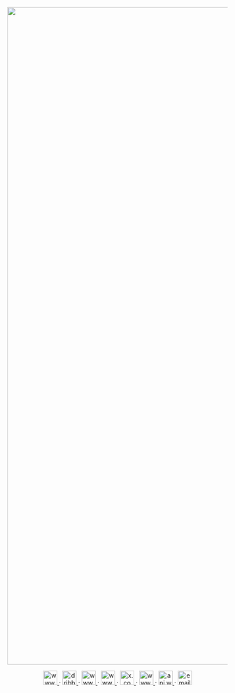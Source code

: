 <p align="center"><a href="https://ux-mind.pro/" target="_blank"><picture align="center">
  <source media="(prefers-color-scheme: dark)" width="1500px" srcset="https://github.com/ux-mind/.github/assets/60358374/219fde55-da46-486e-9dc7-eadd3fd279d8">
  <source media="(prefers-color-scheme: light)" width="1500px"  srcset="https://github.com/ux-mind/.github/assets/60358374/96c762ca-bcb8-474a-aa3e-ee5e97078c12">
  <img alt="UX MIND ™ | Digital Design Agency" src="https://github.com/ux-mind/.github/assets/60358374/219fde55-da46-486e-9dc7-eadd3fd279d8">
</picture></a></p>

<p align="center">
<a target="_blank" href="https://www.upwork.com/agencies/uxmind/">
<picture align="center">
  <source media="(prefers-color-scheme: dark)" width="32" height="32" srcset="https://github.com/ux-mind/.github/assets/60358374/3b87f526-79fd-44f8-8a46-d7a07545c870">
  <source media="(prefers-color-scheme: light)" width="32" height="32"  srcset="https://github.com/ux-mind/.github/assets/60358374/61fdb99b-c914-4715-b358-fa86ffdc108c">
  <img alt="www.upwork.com" src="https://github.com/ux-mind/.github/assets/60358374/3b87f526-79fd-44f8-8a46-d7a07545c870">
</picture>
</a>
·
<a target="_blank" href="https://dribbble.com/ux-mind-pro">
<picture align="center">
  <source media="(prefers-color-scheme: dark)" width="32" height="32" srcset="https://github.com/ux-mind/.github/assets/60358374/0dbf6805-9bb2-4286-8057-38977ae942ff">
  <source media="(prefers-color-scheme: light)" width="32" height="32" srcset="https://github.com/ux-mind/.github/assets/60358374/901585f6-8d6a-4e73-9ca8-d77c4bdd6d60">
  <img alt="dribbble.com" src="https://github.com/ux-mind/.github/assets/60358374/0dbf6805-9bb2-4286-8057-38977ae942ff">
</picture>
</a>
·
<a target="_blank" href="https://www.behance.net/ux-mind-pro">
<picture align="center">
  <source media="(prefers-color-scheme: dark)" width="32" height="32" srcset="https://github.com/ux-mind/.github/assets/60358374/346c0236-4779-401a-8ed8-f5a180d44c4e">
  <source media="(prefers-color-scheme: light)" width="32" height="32" srcset="https://github.com/ux-mind/.github/assets/60358374/58b7c716-0b16-4776-b938-498eaaae503f">
  <img alt="www.behance.net" src="https://github.com/ux-mind/.github/assets/60358374/346c0236-4779-401a-8ed8-f5a180d44c4e">
</picture>
</a>
·
<a target="_blank" href="https://www.linkedin.com/company/ux-mind-pro">
<picture align="center">
  <source media="(prefers-color-scheme: dark)" width="32" height="32" srcset="https://github.com/ux-mind/.github/assets/60358374/e4df8463-3bee-44cf-9667-d2b18312a49e">
  <source media="(prefers-color-scheme: light)" width="32" height="32" srcset="https://github.com/ux-mind/.github/assets/60358374/1b76b585-c78b-4839-8bed-4bfe59e51cb2">
  <img alt="www.linkedin.com" src="https://github.com/ux-mind/.github/assets/60358374/e4df8463-3bee-44cf-9667-d2b18312a49e">
</picture>
</a>
·
<a target="_blank" href="https://x.com/ux_mind_pro">
<picture align="center">
  <source media="(prefers-color-scheme: dark)" width="32" height="32" srcset="https://github.com/ux-mind/.github/assets/60358374/73d10533-97e3-4fce-b8d3-bf4f07f14691">
  <source media="(prefers-color-scheme: light)" width="32" height="32" srcset="https://github.com/ux-mind/.github/assets/60358374/83211318-0905-4394-b5e4-5246b77436d8">
  <img alt="x.com" src="https://github.com/ux-mind/.github/assets/60358374/73d10533-97e3-4fce-b8d3-bf4f07f14691">
</picture>
</a>
·
<a target="_blank" href="https://www.instagram.com/ux_mind_pro/">
<picture align="center">
  <source media="(prefers-color-scheme: dark)" width="32" height="32" srcset="https://github.com/ux-mind/.github/assets/60358374/bd32f2c4-615d-425a-8658-51836a35c4df">
  <source media="(prefers-color-scheme: light)" width="32" height="32" srcset="https://github.com/ux-mind/.github/assets/60358374/5374d16c-8509-48b5-a39a-09de48a4afe7">
  <img alt="www.instagram.com" src="https://github.com/ux-mind/.github/assets/60358374/bd32f2c4-615d-425a-8658-51836a35c4df">
</picture>
</a>
·
<a target="_blank" href="https://api.whatsapp.com/message/AQN4LCEQWZXJK1?autoload=1&app_absent=0">
<picture align="center">
  <source media="(prefers-color-scheme: dark)" width="32" height="32" srcset="https://github.com/ux-mind/.github/assets/60358374/eb90b02b-de1f-44a2-b243-3d7b4d8d4c7e">
  <source media="(prefers-color-scheme: light)" width="32" height="32" srcset="https://github.com/ux-mind/.github/assets/60358374/371798aa-2e16-4866-bbf8-44730d742d1c">
  <img alt="api.whatsapp.com" src="https://github.com/ux-mind/.github/assets/60358374/eb90b02b-de1f-44a2-b243-3d7b4d8d4c7e">
</picture>
</a>
·
<a target="_blank" href="mailto:info@ux-mind.pro">
<picture align="center">
  <source media="(prefers-color-scheme: dark)" width="32" height="32" srcset="https://github.com/ux-mind/.github/assets/60358374/c78edb69-918b-44d3-a05c-e3750805e914">
  <source media="(prefers-color-scheme: light)" width="32" height="32" srcset="https://github.com/ux-mind/.github/assets/60358374/ca3998d9-459b-4372-864a-afc061265d98">
  <img alt="email" src="https://github.com/ux-mind/.github/assets/60358374/c78edb69-918b-44d3-a05c-e3750805e914">
</picture>
</a>
</p>
